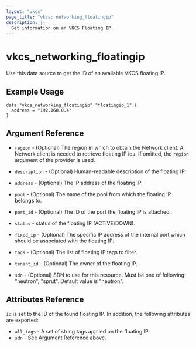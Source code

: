 ```yaml
---
layout: "vkcs"
page_title: "vkcs: networking_floatingip"
description: |-
  Get information on an VKCS Floating IP.
---
```


# vkcs\_networking\_floatingip

Use this data source to get the ID of an available VKCS floating IP.

## Example Usage

```hcl
data "vkcs_networking_floatingip" "floatingip_1" {
  address = "192.168.0.4"
}
```

## Argument Reference

* `region` - (Optional) The region in which to obtain the Network client.
  A Network client is needed to retrieve floating IP ids. If omitted, the
  `region` argument of the provider is used.

* `description` - (Optional) Human-readable description of the floating IP.

* `address` - (Optional) The IP address of the floating IP.

* `pool` - (Optional) The name of the pool from which the floating IP belongs to.

* `port_id` - (Optional) The ID of the port the floating IP is attached.

* `status` - status of the floating IP (ACTIVE/DOWN).

* `fixed_ip` - (Optional) The specific IP address of the internal port which should be associated with the floating IP.

* `tags` - (Optional) The list of floating IP tags to filter.

* `tenant_id` - (Optional) The owner of the floating IP.

* `sdn` - (Optional) SDN to use for this resource. Must be one of following: "neutron", "sprut". Default value is "neutron".

## Attributes Reference

`id` is set to the ID of the found floating IP. In addition, the following attributes
are exported:

* `all_tags` - A set of string tags applied on the floating IP.
* `sdn` - See Argument Reference above.
